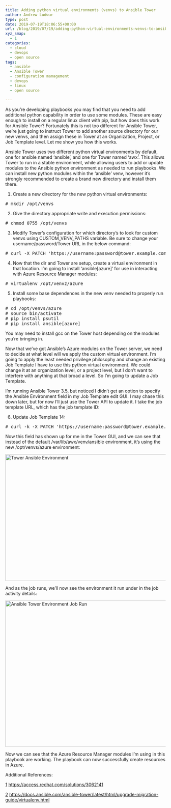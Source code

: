 ```yaml
---
title: Adding python virtual environments (venvs) to Ansible Tower
author: Andrew Ludwar
type: post
date: 2019-07-19T18:06:55+00:00
url: /blog/2019/07/19/adding-python-virtual-environments-venvs-to-ansible-tower/
xyz_smap:
  - 1
categories:
  - cloud
  - devops
  - open source
tags:
  - ansible
  - Ansible Tower
  - configuration management
  - devops
  - linux
  - open source

---
```

As you&#8217;re developing playbooks you may find that you need to add additional python capability in order to use some modules. These are easy enough to install on a regular linux client with pip, but how does this work for Ansible Tower? Fortunately this is not too different for Ansible Tower, we&#8217;re just going to instruct Tower to add another source directory for our new venvs, and then assign these in Tower at an Organization, Project, or Job Template level. Let me show you how this works.

Ansible Tower uses two different python virtual environments by default, one for ansible named &#8216;ansible&#8217;, and one for Tower named &#8216;awx&#8217;. This allows Tower to run in a stable environment, while allowing users to add or update modules to the Ansible python environment as needed to run playbooks. We can install new python modules within the &#8216;ansible&#8217; venv, however it&#8217;s strongly recommended to create a brand new directory and install them there.

1. Create a new directory for the new python virtual environments:

<pre class=""># mkdir /opt/venvs</pre>

2. Give the directory appropriate write and execution permissions:

<pre class=""># chmod 0755 /opt/venvs</pre>

3. Modify Tower&#8217;s configuration for which directory&#8217;s to look for custom venvs using CUSTOM\_VENV\_PATHS variable. Be sure to change your username/password/Tower URL in the below command:

<pre class=""># curl -X PATCH 'https://username:password@tower.example.com/api/v2/settings/system/' -d '{"CUSTOM_VENV_PATHS": ["/opt/venvs/"]}'  -H 'Content-Type:application/json'</pre>

4. Now that the dir and Tower are setup, create a virtual environment in that location. I&#8217;m going to install &#8216;ansible[azure]&#8217; for use in interacting with Azure Resource Manager modules:

<pre class=""># virtualenv /opt/venvz/azure</pre>

5. Install some base dependences in the new venv needed to properly run playbooks:

<pre class=""># cd /opt/venvs/azure
# source bin/activate
# pip install psutil
# pip install ansible[azure]</pre>

You may need to install gcc on the Tower host depending on the modules you&#8217;re bringing in.

Now that we&#8217;ve got Ansible&#8217;s Azure modules on the Tower server, we need to decide at what level will we apply the custom virtual environment. I&#8217;m going to apply the least needed privilege philosophy and change an existing Job Template I have to use this python virtual environment. We could change it at an organization level, or a project level, but I don&#8217;t want to interfere with anything at that broad a level. So I&#8217;m going to update a Job Template.

I&#8217;m running Ansible Tower 3.5, but noticed I didn&#8217;t get an option to specify the Ansible Environment field in my Job Template edit GUI. I may chase this down later, but for now I&#8217;ll just use the Tower API to update it. I take the job template URL, which has the job template ID:

6. Update Job Template 14:

<pre class=""># curl -k -X PATCH 'https://username:password@tower.example.com/api/v2/job_templates/14/'  -d '{"CUSTOM_VIRTUALENV": ["/opt/venvs/azure"]}'  -H 'Content-Type:application/json'</pre>

Now this field has shown up for me in the Tower GUI, and we can see that instead of the default /var/lib/awx/venv/ansible environment, it&#8217;s using the new /opt/venvs/azure environment:

[<img class="alignnone size-full wp-image-796" src="https://calgaryrhce.ca/wp-content/uploads/2019/07/Tower111e.png" alt="Tower Ansible Environment" width="900" height="398" srcset="https://calgaryrhce.ca/wp-content/uploads/2019/07/Tower111e.png 900w, https://calgaryrhce.ca/wp-content/uploads/2019/07/Tower111e-300x133.png 300w, https://calgaryrhce.ca/wp-content/uploads/2019/07/Tower111e-768x340.png 768w" sizes="(max-width: 900px) 100vw, 900px" />][1]

And as the job runs, we&#8217;ll now see the environment it run under in the job activity details:

[<img class="alignnone size-full wp-image-797" src="https://calgaryrhce.ca/wp-content/uploads/2019/07/Tower112e.png" alt="Ansible Tower Environment Job Run" width="900" height="460" srcset="https://calgaryrhce.ca/wp-content/uploads/2019/07/Tower112e.png 900w, https://calgaryrhce.ca/wp-content/uploads/2019/07/Tower112e-300x153.png 300w, https://calgaryrhce.ca/wp-content/uploads/2019/07/Tower112e-768x393.png 768w" sizes="(max-width: 900px) 100vw, 900px" />][2]

Now we can see that the Azure Resource Manager modules I&#8217;m using in this playbook are working. The playbook can now successfully create resources in Azure.

Additional References:
  
[1] <https://access.redhat.com/solutions/3062141>
  
[2] <https://docs.ansible.com/ansible-tower/latest/html/upgrade-migration-guide/virtualenv.html>

 [1]: https://calgaryrhce.ca/wp-content/uploads/2019/07/Tower111e.png
 [2]: https://calgaryrhce.ca/wp-content/uploads/2019/07/Tower112e.png